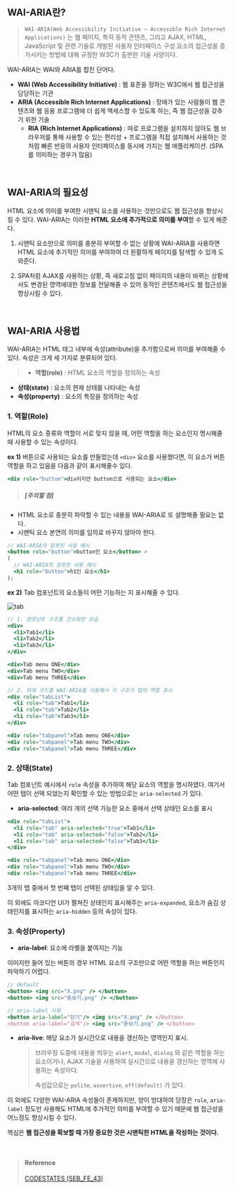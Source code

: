 ## WAI-ARIA란?

> `WAI-ARIA(Web Accessibility Initiative – Accessible Rich Internet Applications)` 는 웹 페이지, 특히 동적 콘텐츠, 그리고 AJAX, HTML, JavaScript 및 관련 기술로 개발된 사용자 인터페이스 구성 요소의 접근성을 증가시키는 방법에 대해 규정한 W3C가 출판한 기술 사양이다.

WAI-ARIA는 WAI와 ARIA를 합친 단어다.

- **WAI (Web Accessibility Initiative)** : 웹 표준을 정하는 W3C에서 웹 접근성을 담당하는 기관
- **ARIA (Accessible Rich Internet Applications)** : 장애가 있는 사람들이 웹 콘텐츠와 웹 응용 프로그램에 더 쉽게 액세스할 수 있도록 하는, 즉 웹 접근성을 갖추기 위한 기술
  - **RIA (Rich Internet Applications)** : 따로 프로그램을 설치하지 않아도 웹 브라우저를 통해 사용할 수 있는 편리성 + 프로그램을 직접 설치해서 사용하는 것처럼 빠른 반응의 사용자 인터페이스를 동시에 가지는 웹 애플리케이션. (SPA를 의미하는 경우가 많음)

<br>

## WAI-ARIA의 필요성

HTML 요소에 의미를 부여한 시맨틱 요소를 사용하는 것만으로도 웹 접근성을 향상시킬 수 있다. WAI-ARIA는 이러한 **HTML 요소에 추가적으로 의미를 부여**할 수 있게 해준다.

1. 시맨틱 요소만으로 의미를 충분히 부여할 수 없는 상황에 WAI-ARIA를 사용하면 HTML 요소에 추가적인 의미를 부여하여 더 원활하게 페이지를 탐색할 수 있게 도와준다.

2. SPA처럼 AJAX를 사용하는 상황, 즉 새로고침 없이 페이지의 내용이 바뀌는 상황에서도 변경된 영역에대한 정보를 전달해줄 수 있어 동적인 콘텐츠에서도 웹 접근성을 향상시킬 수 있다.

<br>

## WAI-ARIA 사용법

WAI-ARIA는 HTML 태그 내부에 속성(attribute)을 추가함으로써 의미를 부여해줄 수 있다. 속성은 크게 세 가지로 분류되어 있다.

> - **역할(role)** : HTML 요소의 역할을 정의하는 속성

- **상태(state)** : 요소의 현재 상태를 나타내는 속성
- **속성(property)** : 요소의 특징을 정의하는 속성

### 1. 역할(Role)

HTML의 요소 종류와 역할이 서로 맞지 않을 때, 어떤 역할을 하는 요소인지 명시해줄 때 사용할 수 있는 속성이다.

**ex 1)** 버튼으로 사용되는 요소를 만들었는데 `<div>` 요소를 사용했다면, 이 요소가 버튼 역할을 하고 있음을 다음과 같이 표시해줄수 있다.

```jsx
<div role="button">div이지만 button으로 사용되는 요소</div>
```

> ##### [주의할 점]

- HTML 요소로 충분히 파악할 수 있는 내용을 WAI-ARIA로 또 설명해줄 필요는 없다.
- 시맨틱 요소 본연의 의미를 임의로 바꾸지 않아야 한다.

```jsx
// WAI-ARIA의 잘못된 사용 예시
<button role="button">button인 요소</button> >
(
  // WAI-ARIA의 잘못된 사용 예시
  <h1 role="button">h1인 요소</h1>
);
```

**ex 2)** Tab 컴포넌트의 요소들이 어떤 기능하는 지 표시해줄 수 있다.

![tab](https://velog.velcdn.com/images/tlsl13/post/f00db9f9-7fad-43b0-a13d-e2f5a4c250f5/image.gif)

```jsx
// 1. 컴포넌트 구조를 간소화한 모습
<div>
  <li>Tab1</li>
  <li>Tab2</li>
  <li>Tab3</li>
</div>

<div>Tab menu ONE</div>
<div>Tab menu TWO</div>
<div>Tab menu THREE</div>
```

```jsx
// 2. 위에 코드를 WAI-ARIA를 사용해서 이 구조가 탭의 역할 표시
<div role="tabList">
  <li role="tab">Tab1</li>
  <li role="tab">Tab2</li>
  <li role="tab">Tab3</li>
</div>

<div role="tabpanel">Tab menu ONE</div>
<div role="tabpanel">Tab menu TWO</div>
<div role="tabpanel">Tab menu THREE</div>
```

### 2. 상태(State)

Tab 컴포넌트 예시에서 `role` 속성을 추가하여 해당 요소의 역할을 명시하였다. 여기서 어떤 탭이 선택 되었는지 확인할 수 있는 방법으로는 `aria-selected` 가 있다.

- **aria-selected**: 여러 개의 선택 가능한 요소 중에서 선택 상태인 요소를 표시

```jsx
<div role="tabList">
  <li role="tab" aria-selected="true">Tab1</li>
  <li role="tab" aria-selected="false">Tab2</li>
  <li role="tab" aria-selected="false">Tab3</li>
</div>

<div role="tabpanel">Tab menu ONE</div>
<div role="tabpanel">Tab menu TWO</div>
<div role="tabpanel">Tab menu THREE</div>
```

3개의 탭 중에서 첫 번째 탭이 선택된 상태임을 알 수 있다.

이 외에도 아코디언 UI가 펼쳐진 상태인지 표시해주는 `aria-expanded`, 요소가 숨김 상태인지를 표시하는 `aria-hidden` 등의 속성이 있다.

### 3. 속성(Property)

- **aria-label**: 요소에 라벨을 붙여지는 기능

이미지만 들어 있는 버튼의 경우 HTML 요소의 구조만으로 어떤 역할을 하는 버튼인지 파악하기 어렵다.

```jsx
// default
<button> <img src="X.png" /> </button>
<button> <img src="돋보기.png" /> </button>

// aria-label 사용
<button aria-label="닫기"/> <img src="X.png" /> </button>
<button aria-label="검색"/> <img src="돋보기.png" /> </button>
```

- **aria-live**: 해당 요소가 실시간으로 내용을 갱신하는 영역인지 표시.
  > 브라우징 도중에 내용을 띄우는 `alert`, `modal`, `dialog` 와 같은 역할을 하는 요소이거나, AJAX 기술을 사용하여 실시간으로 내용을 갱신하는 영역에 사용하는 속성이다.
  >
  > 속성값으로는 `polite`, `assertive`, `off(default)` 가 있다.

이 외에도 다양한 WAI-ARIA 속성들이 존재하지만, 양이 방대하여 당장은 `role`, `aria-label` 정도만 사용해도 HTML에 추가적인 의미를 부여할 수 있기 때문에 웹 접근성을 어느정도 향상시킬 수 있다.

핵심은 **웹 접근성을 확보할 때 가장 중요한 것은 시맨틱한 HTML을 작성하는 것이다.**

<br>

> #### Reference
>
> [CODESTATES (SEB_FE_43)](https://www.codestates.com/)
